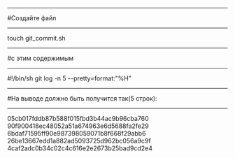 



------------------------------------------------------------------------------------------------------------------------------------------------------

#Создайте файл 

------------------------------------------------------------------------------------------------------------------------------------------------------

touch git_commit.sh

------------------------------------------------------------------------------------------------------------------------------------------------------


#с этим содержимым

------------------------------------------------------------------------------------------------------------------------------------------------------
#!/bin/sh
git log -n 5 --pretty=format:"%H"

------------------------------------------------------------------------------------------------------------------------------------------------------

#На выводе должно быть получится так(5 строк):

------------------------------------------------------------------------------------------------------------------------------------------------------

05cb017fddb87b588f015fbd3b44ac9b96cba760
90f900418ec48052a51a674963e6d5688fa2fe29
6bdaf71595ff90e987398059071b8f668f29abb6
26be13667edd1a882ad5093725d962bc056a9c9f
4caf2adc0b34c02c4c616e2e2673b25bad9cd2e4